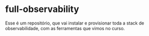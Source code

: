 # full-observability
Esse é um repositório, que vai instalar e provisionar toda a stack de observabilidade, com as ferramentas que vimos no curso.

